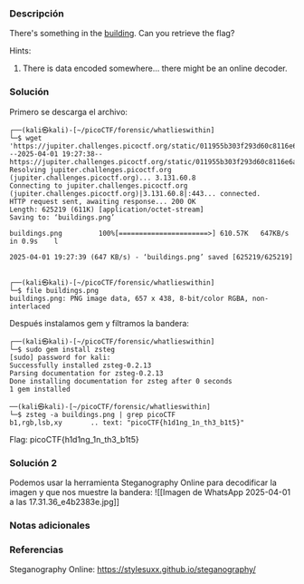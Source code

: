 ### Descripción
There's something in the [building](https://jupiter.challenges.picoctf.org/static/011955b303f293d60c8116e6a4c5c84f/buildings.png). Can you retrieve the flag?

Hints:
1. There is data encoded somewhere... there might be an online decoder.

### Solución
Primero se descarga el archivo:
```
┌──(kali㉿kali)-[~/picoCTF/forensic/whatlieswithin]
└─$ wget 'https://jupiter.challenges.picoctf.org/static/011955b303f293d60c8116e6a4c5c84f/buildings.png'
--2025-04-01 19:27:38--  https://jupiter.challenges.picoctf.org/static/011955b303f293d60c8116e6a4c5c84f/buildings.png
Resolving jupiter.challenges.picoctf.org (jupiter.challenges.picoctf.org)... 3.131.60.8
Connecting to jupiter.challenges.picoctf.org (jupiter.challenges.picoctf.org)|3.131.60.8|:443... connected.
HTTP request sent, awaiting response... 200 OK
Length: 625219 (611K) [application/octet-stream]
Saving to: ‘buildings.png’

buildings.png         100%[======================>] 610.57K   647KB/s    in 0.9s    l

2025-04-01 19:27:39 (647 KB/s) - ‘buildings.png’ saved [625219/625219]

                                                                                     
┌──(kali㉿kali)-[~/picoCTF/forensic/whatlieswithin]
└─$ file buildings.png 
buildings.png: PNG image data, 657 x 438, 8-bit/color RGBA, non-interlaced
```

Después instalamos gem y filtramos la bandera:
```
┌──(kali㉿kali)-[~/picoCTF/forensic/whatlieswithin]
└─$ sudo gem install zsteg                   
[sudo] password for kali: 
Successfully installed zsteg-0.2.13
Parsing documentation for zsteg-0.2.13
Done installing documentation for zsteg after 0 seconds
1 gem installed

──(kali㉿kali)-[~/picoCTF/forensic/whatlieswithin]
└─$ zsteg -a buildings.png | grep picoCTF
b1,rgb,lsb,xy       .. text: "picoCTF{h1d1ng_1n_th3_b1t5}"
```

Flag:
picoCTF{h1d1ng_1n_th3_b1t5}

### Solución 2
Podemos usar la herramienta Steganography Online para decodificar la imagen y que nos muestre la bandera:
![[Imagen de WhatsApp 2025-04-01 a las 17.31.36_e4b2383e.jpg]]

### Notas adicionales


### Referencias
Steganography Online: https://stylesuxx.github.io/steganography/
